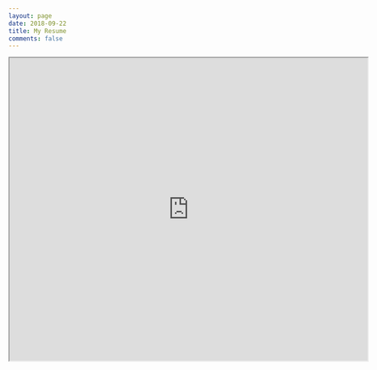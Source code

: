 ```yaml
---
layout: page
date: 2018-09-22
title: My Resume
comments: false
---
```


<iframe src="https://drive.google.com/file/d/1V0zm5QnHTstltOm8tCRHPIrsE5Xj32JM/preview" width="710" height="600"></iframe>
